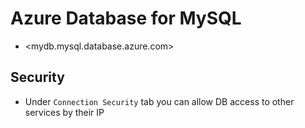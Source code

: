 # Azure Database for MySQL

- <mydb.mysql.database.azure.com>

## Security

- Under `Connection Security` tab you can allow DB access to other services by their IP
